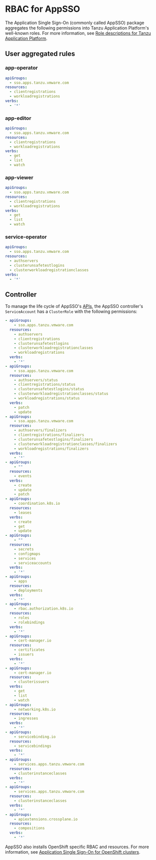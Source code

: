# RBAC for AppSSO

<!--- TODO(mbrauer) --->

The Application Single Sign-On (commonly called AppSSO) package aggregates the 
following permissions into Tanzu Application Platform's well-known roles. 
For more information, see 
[Role descriptions for Tanzu Application Platform](../../authn-authz/role-descriptions.hbs.md).

## <a id="rules"></a> User aggregated rules

### <a id="app-operator"></a> app-operator

<!---
Generated with:
```shell
kubectl get clusterrole app-operator -oyaml | yq '.rules[] | select(.apiGroups | contains(["sso.apps.tanzu.vmware.com"]))'
```
--->
  
```yaml
apiGroups:
  - sso.apps.tanzu.vmware.com
resources:
  - clientregistrations
  - workloadregistrations
verbs:
  - '*'
```

### <a id="app-editor"></a> app-editor

<!---
Generated with:
```shell
kubectl get clusterrole app-editor -oyaml | yq '.rules[] | select(.apiGroups | contains(["sso.apps.tanzu.vmware.com"]))'
```
--->

```yaml
apiGroups:
  - sso.apps.tanzu.vmware.com
resources:
  - clientregistrations
  - workloadregistrations
verbs:
  - get
  - list
  - watch
```

### <a id="app-viewer"></a> app-viewer

<!---
Generated with:
```shell
kubectl get clusterrole app-viewer -oyaml | yq '.rules[] | select(.apiGroups | contains(["sso.apps.tanzu.vmware.com"]))'
```
--->

```yaml
apiGroups:
  - sso.apps.tanzu.vmware.com
resources:
  - clientregistrations
  - workloadregistrations
verbs:
  - get
  - list
  - watch
```

### <a id="service-operator"></a> service-operator

<!---
Generated with:
```shell
kubectl get clusterrole service-operator -oyaml | yq '.rules[] | select(.apiGroups | contains(["sso.apps.tanzu.vmware.com"]))'
```
--->

```yaml
apiGroups:
  - sso.apps.tanzu.vmware.com
resources:
  - authservers
  - clusterunsafetestlogins
  - clusterworkloadregistrationclasses
verbs:
  - '*'
```

## <a id="controller"></a> Controller

To manage the life cycle of AppSSO's [APIs](index.hbs.md), the AppSSO controller's 
`ServiceAccount` has a `ClusterRole` with the following permissions:

<!---
Generated with:
```shell
kubectl get clusterrolebinding -A -oyaml | yq '.items[] | select(.subjects[] | contains({"kind": "ServiceAccount", "name": "appsso-controller", "namespace": "appsso"})) | .roleRef.name' | xargs -n1 -I% kubectl get clusterrole % -oyaml | yq .rules
```
--->

```yaml
- apiGroups:
    - sso.apps.tanzu.vmware.com
  resources:
    - authservers
    - clientregistrations
    - clusterunsafetestlogins
    - clusterworkloadregistrationclasses
    - workloadregistrations
  verbs:
    - '*'
- apiGroups:
    - sso.apps.tanzu.vmware.com
  resources:
    - authservers/status
    - clientregistrations/status
    - clusterunsafetestlogins/status
    - clusterworkloadregistrationclasses/status
    - workloadregistrations/status
  verbs:
    - patch
    - update
- apiGroups:
    - sso.apps.tanzu.vmware.com
  resources:
    - authservers/finalizers
    - clientregistrations/finalizers
    - clusterunsafetestlogins/finalizers
    - clusterworkloadregistrationclasses/finalizers
    - workloadregistrations/finalizers
  verbs:
    - '*'
- apiGroups:
    - ""
  resources:
    - events
  verbs:
    - create
    - update
    - patch
- apiGroups:
    - coordination.k8s.io
  resources:
    - leases
  verbs:
    - create
    - get
    - update
- apiGroups:
    - ""
  resources:
    - secrets
    - configmaps
    - services
    - serviceaccounts
  verbs:
    - '*'
- apiGroups:
    - apps
  resources:
    - deployments
  verbs:
    - '*'
- apiGroups:
    - rbac.authorization.k8s.io
  resources:
    - roles
    - rolebindings
  verbs:
    - '*'
- apiGroups:
    - cert-manager.io
  resources:
    - certificates
    - issuers
  verbs:
    - '*'
- apiGroups:
    - cert-manager.io
  resources:
    - clusterissuers
  verbs:
    - get
    - list
    - watch
- apiGroups:
    - networking.k8s.io
  resources:
    - ingresses
  verbs:
    - '*'
- apiGroups:
    - servicebinding.io
  resources:
    - servicebindings
  verbs:
    - '*'
- apiGroups:
    - services.apps.tanzu.vmware.com
  resources:
    - clusterinstanceclasses
  verbs:
    - '*'
- apiGroups:
    - services.apps.tanzu.vmware.com
  resources:
    - clusterinstanceclasses
  verbs:
    - '*'
- apiGroups:
    - apiextensions.crossplane.io
  resources:
    - compositions
  verbs:
    - '*'
```

AppSSO also installs OpenShift specific RBAC and resources. For more information, 
see [Application Single Sign-On for OpenShift clusters](./openshift.hbs.md).

